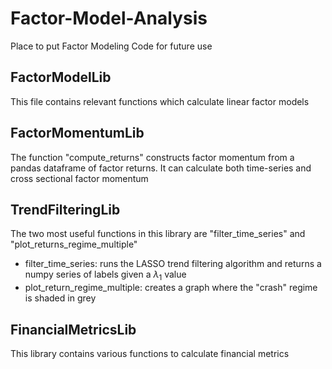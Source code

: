 # Factor-Model-Analysis
Place to put Factor Modeling Code for future use

## FactorModelLib

This file contains relevant functions which calculate linear factor models

## FactorMomentumLib

The function "compute_returns" constructs factor momentum from a pandas dataframe of factor returns.  It can calculate both time-series and cross sectional factor momentum

## TrendFilteringLib

The two most useful functions in this library are "filter_time_series" and "plot_returns_regime_multiple"

* filter_time_series: runs the LASSO trend filtering algorithm and returns a numpy series of labels given a  $\lambda_1$ value
* plot_return_regime_multiple: creates a graph where the "crash" regime is shaded in grey

## FinancialMetricsLib

This library contains various functions to calculate financial metrics

